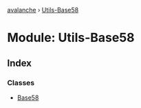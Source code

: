 [avalanche](../README.md) › [Utils-Base58](utils_base58.md)

# Module: Utils-Base58

## Index

### Classes

* [Base58](../classes/utils_base58.base58.md)
